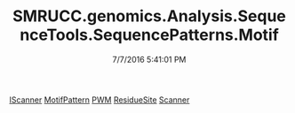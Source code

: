 ﻿---
title: SMRUCC.genomics.Analysis.SequenceTools.SequencePatterns.Motif
date: 7/7/2016 5:41:01 PM
---

[IScanner](T-SMRUCC.genomics.Analysis.SequenceTools.SequencePatterns.Motif.IScanner.html)
[MotifPattern](T-SMRUCC.genomics.Analysis.SequenceTools.SequencePatterns.Motif.MotifPattern.html)
[PWM](T-SMRUCC.genomics.Analysis.SequenceTools.SequencePatterns.Motif.PWM.html)
[ResidueSite](T-SMRUCC.genomics.Analysis.SequenceTools.SequencePatterns.Motif.ResidueSite.html)
[Scanner](T-SMRUCC.genomics.Analysis.SequenceTools.SequencePatterns.Motif.Scanner.html)
